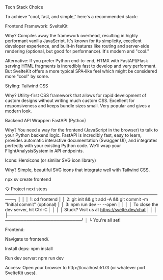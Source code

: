 Tech Stack Choice

To achieve "cool, fast, and simple," here's a recommended stack:

Frontend Framework: SvelteKit

Why? Compiles away the framework overhead, resulting in highly performant vanilla JavaScript. It's known for its simplicity, excellent developer experience, and built-in features like routing and server-side rendering (optional, but good for performance). It's modern and "cool."

Alternative: If you prefer Python end-to-end, HTMX with FastAPI/Flask serving HTML fragments is incredibly fast to develop and very performant. But SvelteKit offers a more typical SPA-like feel which might be considered more "cool" by some.

Styling: Tailwind CSS

Why? Utility-first CSS framework that allows for rapid development of custom designs without writing much custom CSS. Excellent for responsiveness and keeps bundle sizes small. Very popular and gives a modern look.

Backend API Wrapper: FastAPI (Python)

Why? You need a way for the frontend (JavaScript in the browser) to talk to your Python backend logic. FastAPI is incredibly fast, easy to learn, provides automatic interactive documentation (Swagger UI), and integrates perfectly with your existing Python code. We'll wrap your FlightAnalysisSystem in API endpoints.

Icons: Heroicons (or similar SVG icon library)

Why? Simple, beautiful SVG icons that integrate well with Tailwind CSS.




npx sv create frontend

◇  Project next steps ─────────────────────────────────────────────────────╮
│                                                                          │
│  1: cd frontend                                                          │
│  2: git init && git add -A && git commit -m "Initial commit" (optional)  │
│  3: npm run dev -- --open                                                │
│                                                                          │
│  To close the dev server, hit Ctrl-C                                     │
│                                                                          │
│  Stuck? Visit us at https://svelte.dev/chat                              │
│                                                                          │
├──────────────────────────────────────────────────────────────────────────╯
│
└  You're all set!


Frontend:

Navigate to frontend/.

Install deps: npm install

Run dev server: npm run dev

Access: Open your browser to http://localhost:5173 (or whatever port SvelteKit uses).

